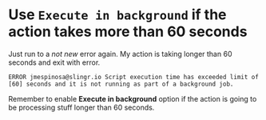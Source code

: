 # Use `Execute in background` if the action takes more than 60 seconds

Just run to a *not new* error again. My action is taking longer than 60
seconds and exit with error.

```
ERROR jmespinosa@slingr.io Script execution time has exceeded limit of
[60] seconds and it is not running as part of a background job.
```

Remember to enable **Execute in background** option if the action is
going to be processing stuff longer than 60 seconds.

